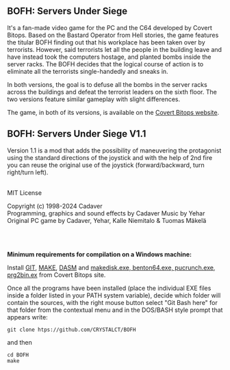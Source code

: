 BOFH: Servers Under Siege
-------------------------
It's a fan-made video game for the PC and the C64 developed by Covert Bitops. Based on the Bastard Operator from Hell stories, the game features the titular BOFH finding out that his workplace has been taken over by terrorists. However, said terrorists let all the people in the building leave and have instead took the computers hostage, and planted bombs inside the server racks. The BOFH decides that the logical course of action is to eliminate all the terrorists single-handedly and sneaks in.

In both versions, the goal is to defuse all the bombs in the server racks across the buildings and defeat the terrorist leaders on the sixth floor. The two versions feature similar gameplay with slight differences.

The game, in both of its versions, is available on the [Covert Bitops website](https://cadaver.github.io/).

BOFH: Servers Under Siege V1.1
------------------------------
Version 1.1 is a mod that adds the possibility of maneuvering the protagonist using the standard directions of the joystick and with the help of 2nd fire you can reuse the original use of the joystick (forward/backward, turn right/turn left).




<br>
MIT License

Copyright (c) 1998-2024 Cadaver<br>
Programming, graphics and sound effects by Cadaver Music by Yehar<br>
Original PC game by Cadaver, Yehar, Kalle Niemitalo & Tuomas Mäkelä

<br>
<br>

**Minimum requirements for compilation on a Windows machine:**

Install [GIT](https://git-scm.com/), [MAKE](https://gnuwin32.sourceforge.net/packages/make.htm), [DASM](https://dasm-assembler.github.io/) and [makedisk.exe, benton64.exe, pucrunch.exe, prg2bin.ex](https://cadaver.github.io/tools/c64tools.zip) from Covert Bitops site.

Once all the programs have been installed (place the individual EXE files inside a folder listed in your PATH system variable), decide which folder will contain the sources, with the right mouse button select "Git Bash here" for that folder from the contextual menu and in the DOS/BASH style prompt that appears write: 
```
git clone htps://github.com/CRYSTALCT/BOFH
```
and then
```
cd BOFH
make
```

